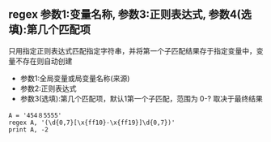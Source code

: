 ## regex 参数1:变量名称, 参数3:正则表达式, 参数4(选填):第几个匹配项
只用指定正则表达式匹配指定字符串，并将第一个子匹配结果存于指定变量中，变量不存在则自动创建


- 参数1:全局变量或局变量名称(来源)
- 参数2:正则表达式
- 参数3(选填):第几个匹配项，默认1第一个子匹配，范围为 0-? 取决于最终结果

```
A = '454８5555'
regex A, '(\d{0,7}[\x{ff10}-\x{ff19}]\d{0,7})'
print A, -2

```